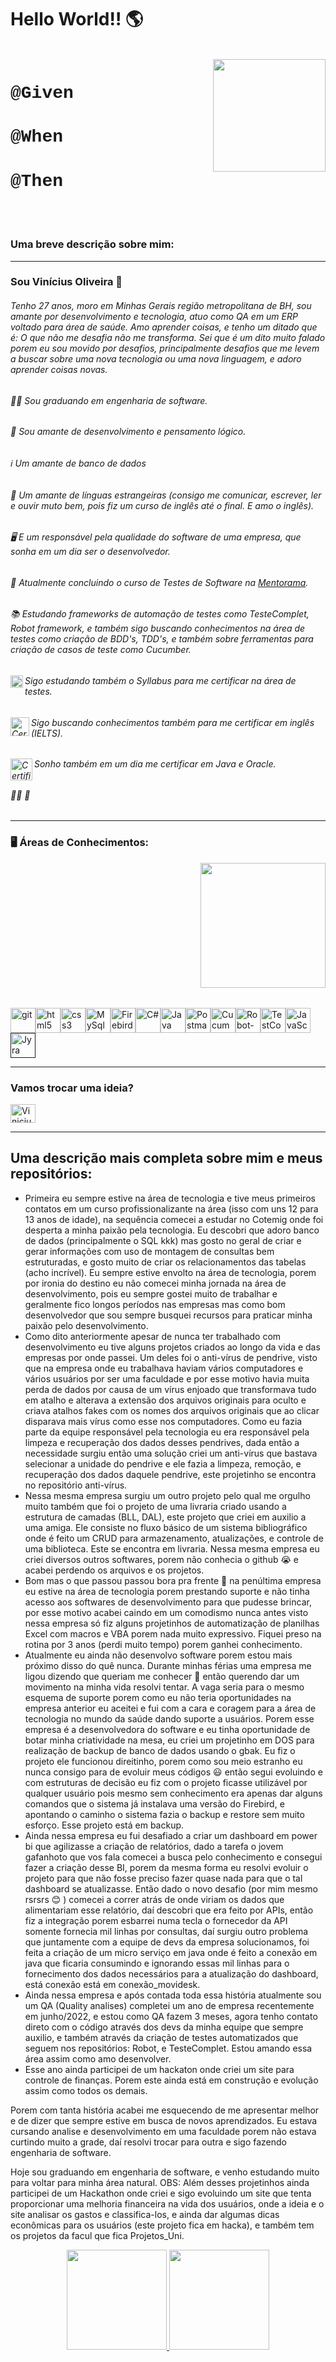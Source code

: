 <h1>  Hello World!! 🌎 </h1> <br>





<img width="180px" align="right" src="https://i.ibb.co/NY2zThn/7a9f33a7-132d-4ac1-86bb-dab62df9f902.jpg">







<h1><a href ="#" style="text-decoration:none;font-family:courier,arial,helvetica;">@Given</a></h1>

<h1><a href ="#" style="text-decoration:none;font-family:courier,arial,helvetica;">@When</a></h1> 

<h1><a href ="#" style="text-decoration:none;font-family:courier,arial,helvetica;">@Then</a></h1> 

<br><br>

### Uma breve descrição sobre mim:

<hr size="5" width="100%" align="center" noshade></hr>

### Sou Vinícius Oliveira 👋

###### Tenho 27 anos, moro em Minhas Gerais região metropolitana de BH, sou amante por desenvolvimento e tecnologia, atuo como QA em um ERP voltado para área de saúde. Amo aprender coisas, e tenho um ditado que é: O que não me desafia não me transforma. Sei que é um dito muito falado porem eu sou movido por desafios, principalmente desafios que me levem a buscar sobre uma nova tecnologia ou uma nova linguagem, e adoro aprender coisas novas.

######  :man_student: Sou graduando em engenharia de software.

###### :thinking: Sou amante de desenvolvimento e pensamento lógico.  

###### :information_source: Um amante de banco de dados 

###### :maple_leaf: Um amante de línguas estrangeiras (consigo me comunicar, escrever, ler e ouvir muto bem, pois fiz um curso de inglês até o final. E amo o inglês). 

###### :desktop_computer: E um responsável pela qualidade do software de uma empresa, que sonha em um dia ser o desenvolvedor. 

###### 📘 Atualmente concluindo o curso de Testes de Software na [Mentorama](https://mentorama.com.br).

###### 📚 Estudando frameworks de automação de testes como TesteComplet, Robot framework, e também sigo buscando conhecimentos na área de testes como criação de BDD's, TDD's, e também sobre ferramentas para criação de casos de teste como Cucumber.

###### <img src="https://i.ibb.co/f2MV3dJ/Certified.png" align="left"  alt="Certified" width="20" height="20"/> Sigo estudando também o Syllabus para me certificar na área de testes.



###### <img src="https://i.ibb.co/xFh3T6n/English.png" align="left"  alt="Certified" width="30" height="30"/> Sigo buscando conhecimentos também para me certificar em inglês (IELTS).





###### <img src="https://i.ibb.co/wznwkR6/dream2.png" align="left"  alt="Certified" width="35" height="35"/> Sonho também em um dia me certificar em Java e Oracle.





###### :rocket::rocket: :rocket: 

<hr size="5" width="100%" align="center" noshade></hr>

### 🖥️ Áreas de Conhecimentos:

​	<img width="200px" align="right" src="https://i.ibb.co/wzXnb5N/Conhecimento.png">















<br><br><br><br><br><br><br><br><br><br><br>

<p align="left"><a href="https://git-scm.com/" target="_blank" rel="noreferrer"><img src="https://www.vectorlogo.zone/logos/git-scm/git-scm-icon.svg" alt="git" width="40" height="40"/></a><a href="HTML5" target="_blank" rel="noreferrer"><img src="https://i.ibb.co/w4QLvTP/html5.png" alt="html5" width="40" height="40"/></a><a href="CSS" target="_blank" rel="noreferrer"><img src="https://i.ibb.co/JrNQ2V6/css.png" alt="css3" width="40" height="40"/></a><a href="MySql" target="_blank" rel="noreferrer"><img src="https://i.ibb.co/5Ys4ry8/images.png" alt="MySql" width="40" height="40"/></a><a href="Firebird" target="_blank" rel="noreferrer"><img src="https://i.ibb.co/wBQzT4x/Firebird.png" alt="Firebird" width="40" height="40"/></a><a href="C#" target="_blank" rel="noreferrer"><img src="https://i.ibb.co/qYcJvBm/C.png" alt="C#" width="40" height="40"/></a><a href="https://www.java.com" target="_blank" rel="noreferrer"><img src="https://i.ibb.co/bQ0k9KJ/java.png" alt="Java" width="40" height="40"/></a><a href="https://postman.com" target="_blank" rel="noreferrer"><img src="https://www.vectorlogo.zone/logos/getpostman/getpostman-icon.svg" alt="Postman" width="40" height="40"/></a><a href="https://cucumber.io" target="_blank" rel="noreferrer"><img src="https://i.ibb.co/9YyVbvd/Cucumber.png" alt="Cucumber" width="40" height="40"/></a><a href="https://robotframework.org" target="_blank" rel="noreferrer"><img src="https://i.ibb.co/4JqGSx3/robot.png" alt="Robot-Framework" width="40" height="40"/></a><a href="https://smartbear.com/product/testcomplete/overview/" target="_blank" rel="noreferrer"><img src="https://i.ibb.co/nw5C56D/Sem-t-tulo.png" alt="TestComplet" width="40" height="40"/></a><a href="https://www.atlassian.com/software/jira?&aceid=&adposition=&adgroup=89541912182&campaign=9124878210&creative=542638230371&device=c&keyword=%2Batlassian%20%2Bjira&matchtype=b&network=g&placement=&ds_kids=p51394404101&ds_e=GOOGLE&ds_eid=700000001558501&ds_e1=GOOGLE&gclid=CjwKCAjwoMSWBhAdEiwAVJ2ndhcYZXbV0DMOr9M_ilJIsCaUB9lGtKvRiGd_gMTj43Rkq5Ay7pMgrBoCOSwQAvD_BwE&gclsrc=aw.ds" target="_blank" rel="noreferrer"><img src="https://i.ibb.co/Q9V97TY/JS.png" alt="JavaScript" width="40" height="40"/></a><a href="" target="_blank" rel="noreferrer"><img src="https://i.ibb.co/qCKdN6c/Jyra.png" alt="Jyra" width="40" height="40"/></a></p>



<hr size="5" width="100%" align="center" noshade></hr>

<h3 align="left">Vamos trocar uma ideia?</h3>
<p align="left">
<a href="https://www.linkedin.com/in/vinicius-oliveira-tecnico-suporte/" target="_blank"><img align="center" src="https://raw.githubusercontent.com/rahuldkjain/github-profile-readme-generator/master/src/images/icons/Social/linked-in-alt.svg" alt="Vinicius Oliveira" height="30" width="40" target="_blank"/></a>
<hr size="5" width="100%" align="center" noshade>



## Uma descrição mais completa sobre mim e meus repositórios:



- Primeira eu sempre estive na área de tecnologia e tive meus primeiros contatos em um curso profissionalizante na área (isso com uns 12 para 13 anos de idade), na sequência comecei a estudar no Cotemig onde foi desperta a minha paixão pela tecnologia. Eu descobri que adoro banco de dados (principalmente o SQL kkk) mas gosto no geral de criar e gerar informações com uso de montagem de consultas bem estruturadas, e gosto muito de criar os relacionamentos das tabelas (acho incrível). Eu sempre estive envolto na área de tecnologia, porem por ironia do destino eu não comecei minha jornada na área de desenvolvimento, pois eu sempre gostei muito de trabalhar e geralmente fico longos períodos nas empresas mas como bom desenvolvedor que sou sempre busquei recursos para praticar minha paixão pelo desenvolvimento.
- Como dito anteriormente apesar de nunca ter trabalhado com desenvolvimento eu tive alguns projetos criados ao longo da vida e das empresas por onde passei. Um deles foi o anti-vírus de pendrive, visto que na empresa onde eu trabalhava haviam vários computadores e vários usuários por ser uma faculdade e por esse motivo havia muita perda de dados por causa de um vírus enjoado que transformava tudo em atalho e alterava a extensão dos arquivos originais para oculto e criava atalhos fakes com os nomes dos arquivos originais que ao clicar disparava mais vírus como esse nos computadores. Como eu fazia parte da equipe responsável pela tecnologia eu era responsável pela limpeza e recuperação dos dados desses pendrives,  dada então a necessidade surgiu então uma solução criei um anti-vírus que bastava selecionar a unidade do pendrive e ele fazia a limpeza, remoção, e recuperação dos dados daquele pendrive, este projetinho se encontra no repositório anti-vírus.
- Nessa mesma empresa surgiu um outro projeto pelo qual me orgulho muito também que foi o projeto de uma livraria criado usando a estrutura de camadas (BLL, DAL), este projeto que criei em auxilio a uma amiga. Ele consiste no fluxo básico de um sistema bibliográfico onde é feito um CRUD para armazenamento, atualizações, e controle de uma biblioteca. Este se encontra em livraria. Nessa mesma empresa eu criei diversos outros softwares, porem não conhecia o github :sob: e acabei perdendo os arquivos e os projetos.
- Bom mas o que passou passou bora pra frente :rocket: na penúltima empresa eu estive na área de tecnologia porem prestando suporte e não tinha acesso aos softwares de desenvolvimento para que pudesse brincar, por esse motivo acabei caindo em um comodismo nunca antes visto nessa empresa só fiz alguns projetinhos de automatização de planilhas Excel com macros e VBA porem nada muito expressivo. Fiquei preso na rotina por 3 anos (perdi muito tempo) porem ganhei conhecimento.
- Atualmente eu ainda não desenvolvo software porem estou mais próximo disso do quê nunca. Durante minhas férias uma empresa me ligou dizendo que queriam me conhecer :thinking: então querendo dar um movimento na minha vida resolvi tentar. A vaga seria para o mesmo esquema de suporte porem como eu não teria oportunidades na empresa anterior eu aceitei e fui com a cara e coragem para a área de tecnologia no mundo da saúde dando suporte a usuários. Porem esse empresa é a desenvolvedora do software e eu tinha oportunidade de botar minha criatividade na mesa, eu criei um projetinho em DOS para realização de backup de banco de dados usando o gbak. Eu fiz o projeto ele funcionou direitinho, porem como sou meio estranho eu nunca consigo para de evoluir meus códigos :smiley: então segui evoluindo e com estruturas de decisão eu fiz com o projeto ficasse utilizável por qualquer usuário pois mesmo sem conhecimento era apenas dar alguns comandos que o sistema já instalava uma versão do Firebird, e apontando o caminho o sistema fazia o backup e restore sem muito esforço.  Esse projeto está em backup.
- Ainda nessa empresa eu fui desafiado a criar um dashboard em power bi que agilizasse a criação de relatórios, dado a tarefa o jovem gafanhoto que vos fala comecei a busca pelo conhecimento e consegui fazer a criação desse BI, porem da mesma forma eu resolvi evoluir o projeto para que não fosse preciso fazer quase nada para que o tal dashboard se atualizasse. Então dado o novo desafio (por mim mesmo rsrsrs :blush: ) comecei a correr atrás de onde viriam os dados que alimentariam esse relatório, daí descobri que era feito por APIs, então fiz a integração porem esbarrei numa tecla o fornecedor da API somente fornecia mil linhas por consultas, daí surgiu outro problema que juntamente com a equipe de devs da empresa solucionamos, foi feita a criação de um micro serviço em java onde é feito a conexão em java que ficaria consumindo e ignorando essas mil linhas para o fornecimento dos dados necessários para a atualização do dashboard, está conexão está em conexão_movidesk.
- Ainda nessa empresa e após contada toda essa história atualmente sou um QA (Quality analises) completei um ano de empresa recentemente em junho/2022, e estou como QA fazem 3 meses, agora tenho contato direto com o código através dos devs da minha equipe que sempre auxilio, e também através da criação de testes automatizados que seguem nos repositórios: Robot, e TesteComplet. Estou amando essa área assim como amo desenvolver.
- Esse ano ainda participei de um hackaton onde criei um site para controle de finanças. Porem este ainda está em construção e evolução assim como todos os demais.

Porem com tanta história acabei me esquecendo de me apresentar melhor e de dizer que sempre estive em busca de novos aprendizados. Eu estava cursando analise e desenvolvimento em uma faculdade porem não estava curtindo muito a grade, daí resolvi trocar para outra e sigo fazendo engenharia de software.

Hoje sou graduando em engenharia de software, e venho estudando muito para voltar para minha área natural. OBS: Além desses projetinhos ainda participei de um Hackathon onde criei e sigo evoluindo um site que tenta proporcionar uma melhoria financeira na vida dos usuários, onde a ideia e o site analisar os gastos e classifica-los, e ainda dar algumas dicas econômicas para os usuários (este projeto fica em hacka), e também tem os projetos da facul que fica Projetos_Uni.

<div align="center">
  <a href="https://github.com/OVinicius1995">
  <img height="160px" display="flex" src="https://github-readme-stats-eight-theta.vercel.app/api?username=OVinicius1995&show_icons=true&theme=algolia&include_all_commits=true&count_private=true"/>
  <img height="160px" display="flex" src="https://github-readme-stats-eight-theta.vercel.app/api/top-langs/?username=OVinicius1995&layout=compact&langs_count=8&theme=algolia"/>
</div>
